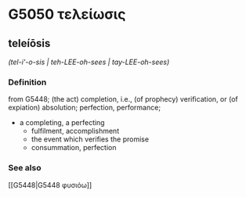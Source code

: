 # G5050 τελείωσις

## teleíōsis

_(tel-i'-o-sis | teh-LEE-oh-sees | tay-LEE-oh-sees)_

### Definition

from G5448; (the act) completion, i.e., (of prophecy) verification, or (of expiation) absolution; perfection, performance; 

- a completing, a perfecting
  - fulfilment, accomplishment
  - the event which verifies the promise
  - consummation, perfection

### See also

[[G5448|G5448 φυσιόω]]
